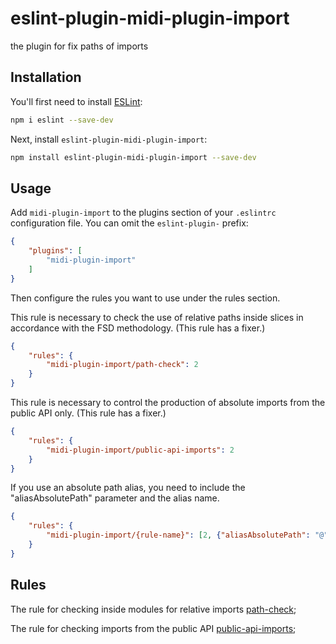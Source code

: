 # eslint-plugin-midi-plugin-import

the plugin for fix paths of imports 

## Installation

You'll first need to install [ESLint](https://eslint.org/):

```sh
npm i eslint --save-dev
```

Next, install `eslint-plugin-midi-plugin-import`:

```sh
npm install eslint-plugin-midi-plugin-import --save-dev
```

## Usage

Add `midi-plugin-import` to the plugins section of your `.eslintrc` configuration file. You can omit the `eslint-plugin-` prefix:

```json
{
    "plugins": [
        "midi-plugin-import"
    ]
}
```


Then configure the rules you want to use under the rules section.

This rule is necessary to check the use of relative paths inside slices in accordance with the FSD methodology.
(This rule has a fixer.) 
```json
{
    "rules": {
        "midi-plugin-import/path-check": 2
    }
}
```
This rule is necessary to control the production of absolute imports from the public API only.
(This rule has a fixer.) 
```json
{
    "rules": {
        "midi-plugin-import/public-api-imports": 2
    }
}
```

If you use an absolute path alias, you need to include the "aliasAbsolutePath" parameter and the alias name.

```json
{
    "rules": {
        "midi-plugin-import/{rule-name}": [2, {"aliasAbsolutePath": "@"}]
    }
}
```

## Rules

The rule for checking inside modules for relative imports
[path-check](./docs/rules/path-check.md);

The rule for checking imports from the public API
[public-api-imports](./docs/rules/public-api-imports.md);